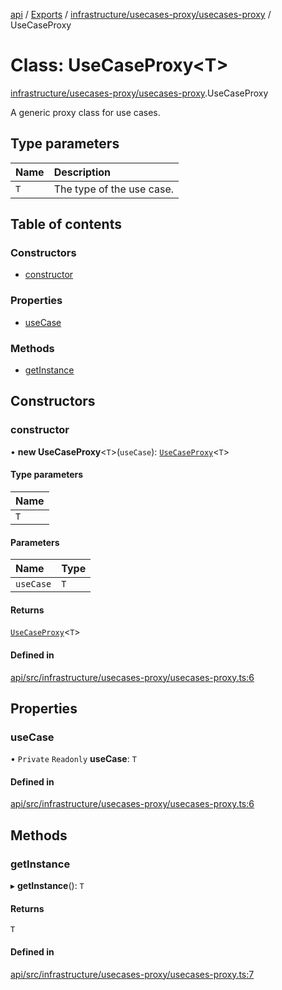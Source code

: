 [api](../README.md) / [Exports](../modules.md) / [infrastructure/usecases-proxy/usecases-proxy](../modules/infrastructure_usecases_proxy_usecases_proxy.md) / UseCaseProxy

# Class: UseCaseProxy\<T\>

[infrastructure/usecases-proxy/usecases-proxy](../modules/infrastructure_usecases_proxy_usecases_proxy.md).UseCaseProxy

A generic proxy class for use cases.

## Type parameters

| Name | Description |
| :------ | :------ |
| `T` | The type of the use case. |

## Table of contents

### Constructors

- [constructor](infrastructure_usecases_proxy_usecases_proxy.UseCaseProxy.md#constructor)

### Properties

- [useCase](infrastructure_usecases_proxy_usecases_proxy.UseCaseProxy.md#usecase)

### Methods

- [getInstance](infrastructure_usecases_proxy_usecases_proxy.UseCaseProxy.md#getinstance)

## Constructors

### constructor

• **new UseCaseProxy**\<`T`\>(`useCase`): [`UseCaseProxy`](infrastructure_usecases_proxy_usecases_proxy.UseCaseProxy.md)\<`T`\>

#### Type parameters

| Name |
| :------ |
| `T` |

#### Parameters

| Name | Type |
| :------ | :------ |
| `useCase` | `T` |

#### Returns

[`UseCaseProxy`](infrastructure_usecases_proxy_usecases_proxy.UseCaseProxy.md)\<`T`\>

#### Defined in

[api/src/infrastructure/usecases-proxy/usecases-proxy.ts:6](https://github.com/No-Country/c16-58-t-typescript/blob/d2fd85f/api/src/infrastructure/usecases-proxy/usecases-proxy.ts#L6)

## Properties

### useCase

• `Private` `Readonly` **useCase**: `T`

#### Defined in

[api/src/infrastructure/usecases-proxy/usecases-proxy.ts:6](https://github.com/No-Country/c16-58-t-typescript/blob/d2fd85f/api/src/infrastructure/usecases-proxy/usecases-proxy.ts#L6)

## Methods

### getInstance

▸ **getInstance**(): `T`

#### Returns

`T`

#### Defined in

[api/src/infrastructure/usecases-proxy/usecases-proxy.ts:7](https://github.com/No-Country/c16-58-t-typescript/blob/d2fd85f/api/src/infrastructure/usecases-proxy/usecases-proxy.ts#L7)

